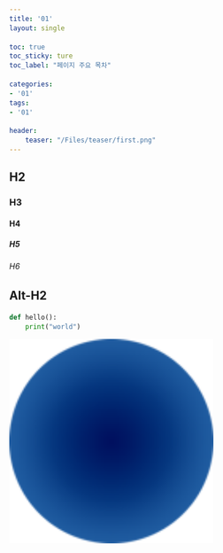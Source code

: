 ```yaml
---
title: '01'
layout: single

toc: true
toc_sticky: ture
toc_label: "페이지 주요 목차"

categories:
- '01'
tags:
- '01'

header:
    teaser: "/Files/teaser/first.png"
---
```


## H2

### H3

#### H4

##### H5

###### H6

## Alt-H2
```python
def hello():
    print("world")
```

<img src="/assets/images/logo 128.png" title="" alt="logo 512.png" width="369">

